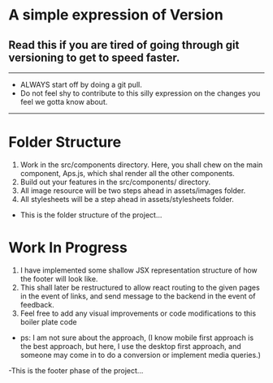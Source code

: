 # A simple expression of Version
## Read this if you are tired of going through git versioning to get to speed faster.
---
* ALWAYS start off by doing a git pull.
* Do not feel shy to contribute to this silly expression on the changes you feel we gotta know about.
---
# Folder Structure
1. Work in the src/components directory. Here, you shall chew on the main component, Aps.js, which shal render all the other components.
1. Build out your features in the src/components/ directory.
1. All image resource will be two steps ahead in assets/images folder.
1. All stylesheets will be a step ahead in assets/stylesheets folder.
- This is the folder structure of the project...

# Work In Progress
1. I have implemented some shallow JSX representation structure of how the footer will look like.
1. This shall later be restructured to allow react routing to the given pages in the event of links, and send message to the backend in the event of feedback.
2. Feel free to add any visual improvements or code modifications to this boiler plate code
* ps: I am not sure about the approach, (I know mobile first approach is the best approach, but here, I use the desktop first approach, and someone may come in to do a conversion or implement media queries.)

-This is the footer phase of the project...